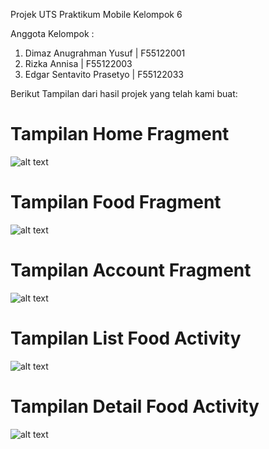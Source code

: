 Projek UTS Praktikum Mobile Kelompok 6

Anggota Kelompok :

1. Dimaz Anugrahman Yusuf | F55122001
2. Rizka Annisa | F55122003
3. Edgar Sentavito Prasetyo | F55122033
   
Berikut Tampilan dari hasil projek yang telah kami buat:

# Tampilan Home Fragment
![alt text](?https://github.com/DmzAng/UTS_Mobile_Praktikum/blob/master/app/sampledata/Screenshot%20(705).pngraw=true)

# Tampilan Food Fragment
![alt text](?https://github.com/DmzAng/UTS_Mobile_Praktikum/blob/master/app/sampledata/Screenshot%20(706).pngraw=true)

# Tampilan Account Fragment
![alt text](?https://github.com/DmzAng/UTS_Mobile_Praktikum/blob/master/app/sampledata/Screenshot%20(707).pngraw=true)

# Tampilan List Food Activity
![alt text](?https://github.com/DmzAng/UTS_Mobile_Praktikum/blob/master/app/sampledata/Screenshot%20(708).pngraw=true)

# Tampilan Detail Food Activity
![alt text](?https://github.com/DmzAng/UTS_Mobile_Praktikum/blob/master/app/sampledata/Screenshot%20(709).pngraw=true)
